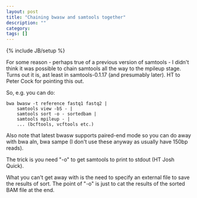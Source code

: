 ```yaml
---
layout: post
title: "Chaining bwasw and samtools together"
description: ""
category: 
tags: []
---
```

{% include JB/setup %}

For some reason - perhaps true of a previous version of samtools - I didn't think it was possible to chain samtools all the way to the mpileup stage. Turns out it is, ast least in samtools-0.1.17 (and presumably later). HT to Peter Cock for pointing this out.

So, e.g. you can do:

	bwa bwasw -t reference fastq1 fastq2 |
		samtools view -bS - |
		samtools sort -o - sortedbam |
		samtools mpileup - | 
		... (bcftools, vcftools etc.)

Also note that latest bwasw supports paired-end mode so you can do away with bwa aln, bwa sampe (I don't use these anyway as usually have 150bp reads).

The trick is you need "-o" to get samtools to print to stdout (HT Josh Quick).

What you can't get away with is the need to specify an external file to save the results of sort. The point of "-o" is just to cat the results of the sorted BAM file at the end.


